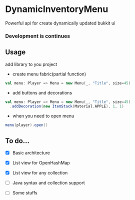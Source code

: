 # DynamicInventoryMenu
Powerful api for create dynamically updated bukkit ui

### Development is continues


## Usage
add library to you project

- create menu fabric(partial function)

```Scala
val menu: Player => Menu = new Menu(_, "Title", size=45)
```

- add buttons and decorations

```Scala
val menu: Player => Menu = new Menu(_, "Title", size=45)
  .addDecoration(new ItemStack(Material.APPLE), 1, 1)
  ```
  
- when you need to open menu

```Scala
menu(player).open()
```

## To do...
- [x] Basic architecture
- [x] List view for OpenHashMap
- [x] List view for any collection
- [ ] Java syntax and collection support
- [ ] Some stuffs



